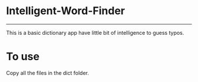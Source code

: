 # Intelligent-Word-Finder
_______________________________________________
This is a basic dictionary app have little bit of intelligence to guess typos.

# To use
Copy all the files in the dict folder.
